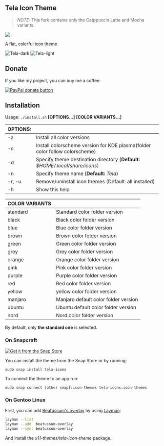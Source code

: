 ## Tela Icon Theme

> *NOTE:* This fork contains only the Catppuccin Latte and Mocha variants.

<span class="paypal"><a href="https://twitter.com/intent/follow?screen_name=vinceliuice" title="Twitter Follow"><img src="https://img.shields.io/twitter/follow/vinceliuice"/></a></span>

A flat, colorful icon theme

![Tela-dark](tela-dark.png)
![Tela-light](tela-light.png)

## Donate

If you like my project, you can buy me a coffee:

<span class="paypal"><a href="https://www.paypal.me/vinceliuice" title="Donate to this project using Paypal"><img src="https://www.paypalobjects.com/webstatic/mktg/Logo/pp-logo-100px.png" alt="PayPal donate button" /></a></span>

## Installation

Usage:  `./install.sh`  **[OPTIONS...]** **[COLOR VARIANTS...]**

|  OPTIONS: |                                                                               |
|:----------|:------------------------------------------------------------------------------|
| -a        | Install all color versions                                                    |
| -c        | Install colorscheme version for KDE plasma(folder color follow colorscheme)   |
| -d        | Specify theme destination directory (**Default:** _$HOME/.local/share/icons_) |
| -n        | Specify theme name (**Default:** _Tela_)                                      |
| -r, -u    | Remove/uninstall icon themes (Default: all installed)                         |
| -h        | Show this help                                                                |

|  COLOR VARIANTS |                                       |
|:----------------|:--------------------------------------|
| standard        | Standard color folder version         |
| black           | Black color folder version            |
| blue            | Blue color folder version             |
| brown           | Brown color folder version            |
| green           | Green color folder version            |
| grey            | Grey color folder version             |
| orange          | Orange color folder version           |
| pink            | Pink color folder version             |
| purple          | Purple color folder version           |
| red             | Red color folder version              |
| yellow          | yellow color folder version           |
| manjaro         | Manjaro default color folder version  |
| ubuntu          | Ubuntu default color folder version   |
| nord            | Nord color folder version             |

By default, only **the standard one** is selected.

### On Snapcraft

<a href="https://snapcraft.io/tela-icons">
<img alt="Get it from the Snap Store" src="https://snapcraft.io/static/images/badges/en/snap-store-black.svg" />
</a>

You can install the theme from the Snap Store оr by running:

```
sudo snap install tela-icons
```
To connect the theme to an app run:
```
sudo snap connect [other snap]:icon-themes tela-icons:icon-themes
```

### On Gentoo Linux

First, you can add [Beatussum's overlay](https://github.com/beatussum/beatussum-overlay) by using [Layman](https://wiki.gentoo.org/wiki/Layman):

```bash
layman --list
layman --add  beatussum-overlay
layman --sync beatussum-overlay
```

And install the _x11-themes/tela-icon-theme_ package.

